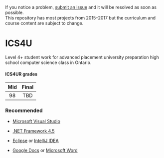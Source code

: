 If you notice a problem, [submit an issue](https://github.com/ErikHumphrey/ics4u/issues) and it will be resolved as soon as possible.  
This repository has most projects from 2015–2017 but the curriculum and course content are subject to change.

# ICS4U

Level 4+ student work for advanced placement university preparation high school computer science class in Ontario.

#### ICS4UR grades  
Mid|Final
:-:|:-:
98|TBD

### Recommended

- [Microsoft Visual Studio](https://www.visualstudio.com/post-download-vs?sku=community&clcid=0x409&downloadrename=true)

- [.NET Framework 4.5](https://www.microsoft.com/en-ca/download/details.aspx?id=30653)

- [Eclipse](https://eclipse.org/ide/) or [IntelliJ IDEA](https://www.jetbrains.com/idea/)

- [Google Docs](https://www.google.ca/docs/about/) or [Microsoft Word](https://products.office.com/en-ca/word)
